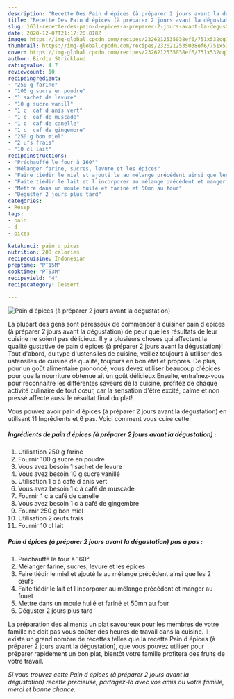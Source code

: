 ```yaml
---
description: "Recette Des Pain d épices (à préparer 2 jours avant la dégustation)"
title: "Recette Des Pain d épices (à préparer 2 jours avant la dégustation)"
slug: 1631-recette-des-pain-d-epices-a-preparer-2-jours-avant-la-degustation
date: 2020-12-07T21:17:20.818Z
image: https://img-global.cpcdn.com/recipes/2326212535038ef6/751x532cq70/pain-d-epices-a-preparer-2-jours-avant-la-degustation-photo-principale-de-la-recette.jpg
thumbnail: https://img-global.cpcdn.com/recipes/2326212535038ef6/751x532cq70/pain-d-epices-a-preparer-2-jours-avant-la-degustation-photo-principale-de-la-recette.jpg
cover: https://img-global.cpcdn.com/recipes/2326212535038ef6/751x532cq70/pain-d-epices-a-preparer-2-jours-avant-la-degustation-photo-principale-de-la-recette.jpg
author: Birdie Strickland
ratingvalue: 4.7
reviewcount: 10
recipeingredient:
- "250 g farine"
- "100 g sucre en poudre"
- "1 sachet de levure"
- "10 g sucre vanill"
- "1 c  caf d anis vert"
- "1 c  caf de muscade"
- "1 c  caf de canelle"
- "1 c  caf de gingembre"
- "250 g bon miel"
- "2 ufs frais"
- "10 cl lait"
recipeinstructions:
- "Préchauffé le four à 160°"
- "Mélanger farine, sucres, levure et les épices"
- "Faire tiédir le miel et ajouté le au mélange précédent ainsi que les 2 œufs"
- "Faite tiédir le lait et l incorporer au mélange précédent et manger au fouet"
- "Mettre dans un moule huilé et fariné et 50mn au four"
- "Déguster 2 jours plus tard"
categories:
- Resep
tags:
- pain
- d
- pices

katakunci: pain d pices 
nutrition: 208 calories
recipecuisine: Indonesian
preptime: "PT15M"
cooktime: "PT53M"
recipeyield: "4"
recipecategory: Dessert

---
```



![Pain d épices (à préparer 2 jours avant la dégustation)](https://img-global.cpcdn.com/recipes/2326212535038ef6/751x532cq70/pain-d-epices-a-preparer-2-jours-avant-la-degustation-photo-principale-de-la-recette.jpg)

La plupart des gens sont paresseux de commencer à cuisiner pain d épices (à préparer 2 jours avant la dégustation) de peur que les résultats de leur cuisine ne soient pas délicieux. Il y a plusieurs choses qui affectent la qualité gustative de pain d épices (à préparer 2 jours avant la dégustation)! Tout d'abord, du type d'ustensiles de cuisine, veillez toujours à utiliser des ustensiles de cuisine de qualité, toujours en bon état et propres. De plus, pour un goût alimentaire prononcé, vous devez utiliser beaucoup d'épices pour que la nourriture obtenue ait un goût délicieux Ensuite, entraînez-vous pour reconnaître les différentes saveurs de la cuisine, profitez de chaque activité culinaire de tout cœur, car la sensation d'être excité, calme et non pressé affecte aussi le résultat final du plat!

<!--inarticleads1-->

Vous pouvez avoir pain d épices (à préparer 2 jours avant la dégustation) en utilisant 11 Ingrédients et 6 pas. Voici comment vous cuire cette.

##### Ingrédients de pain d épices (à préparer 2 jours avant la dégustation) :

1. Utilisation 250 g farine
1. Fournir 100 g sucre en poudre
1. Vous avez besoin 1 sachet de levure
1. Vous avez besoin 10 g sucre vanillé
1. Utilisation 1 c à café d anis vert
1. Vous avez besoin 1 c à café de muscade
1. Fournir 1 c à café de canelle
1. Vous avez besoin 1 c à café de gingembre
1. Fournir 250 g bon miel
1. Utilisation 2 œufs frais
1. Fournir 10 cl lait




<!--inarticleads2-->

##### Pain d épices (à préparer 2 jours avant la dégustation) pas à pas :

1. Préchauffé le four à 160°
1. Mélanger farine, sucres, levure et les épices
1. Faire tiédir le miel et ajouté le au mélange précédent ainsi que les 2 œufs
1. Faite tiédir le lait et l incorporer au mélange précédent et manger au fouet
1. Mettre dans un moule huilé et fariné et 50mn au four
1. Déguster 2 jours plus tard




<!--inarticleads1-->

<p>
La préparation des aliments un plat savoureux pour les membres de votre famille ne doit pas vous coûter des heures de travail dans la cuisine. Il existe un grand nombre de recettes telles que la recette Pain d épices (à préparer 2 jours avant la dégustation), que vous pouvez utiliser pour préparer rapidement un bon plat, bientôt votre famille profitera des fruits de votre travail.
</p>

<p>
<i>Si vous trouvez cette Pain d épices (à préparer 2 jours avant la dégustation) recette précieuse, partagez-la avec vos amis ou votre famille, merci et bonne chance.</i>
</p>
